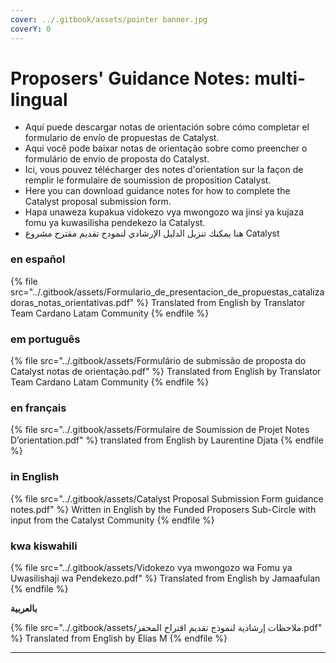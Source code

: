 ```yaml
---
cover: ../.gitbook/assets/pointer banner.jpg
coverY: 0
---
```


# Proposers' Guidance Notes: multi-lingual

* Aquí puede descargar notas de orientación sobre cómo completar el formulario de envío de propuestas de Catalyst.
* Aqui você pode baixar notas de orientação sobre como preencher o formulário de envio de proposta do Catalyst.
* Ici, vous pouvez télécharger des notes d'orientation sur la façon de remplir le formulaire de soumission de proposition Catalyst.
* Here you can download guidance notes for how to complete the Catalyst proposal submission form.
* Hapa unaweza kupakua vidokezo vya mwongozo wa jinsi ya kujaza fomu ya kuwasilisha pendekezo la Catalyst.
* هنا يمكنك تنزيل الدليل الإرشادي لنمودج تقديم مقترح مشروع Catalyst

### en español

{% file src="../.gitbook/assets/Formulario_de_presentacion_de_propuestas_catalizadoras_notas_orientativas.pdf" %}
Translated from English by Translator Team Cardano Latam Community
{% endfile %}

### em português

{% file src="../.gitbook/assets/Formulário de submissão de proposta do Catalyst notas de orientação.pdf" %}
Translated from English by Translator Team Cardano Latam Community
{% endfile %}

### en français

{% file src="../.gitbook/assets/Formulaire de Soumission de Projet Notes D’orientation.pdf" %}
translated from English by Laurentine Djata
{% endfile %}

### in English

{% file src="../.gitbook/assets/Catalyst Proposal Submission Form guidance notes.pdf" %}
Written in English by the Funded Proposers Sub-Circle with input from the Catalyst Community
{% endfile %}

### kwa kiswahili

{% file src="../.gitbook/assets/Vidokezo vya mwongozo wa Fomu ya Uwasilishaji wa Pendekezo.pdf" %}
Translated from English by Jamaafulan
{% endfile %}

**بالعربية**

{% file src="../.gitbook/assets/ملاحظات إرشادية لنموذج تقديم اقتراح المحفز.pdf" %}
Translated from English by Elias M
{% endfile %}

****

